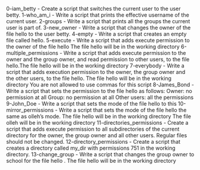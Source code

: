 0-iam_betty - Create a script that switches the current user to the user betty. 1-who_am_i - Write a script that prints the effective username of the current user. 2-groups - Write a script that prints all the groups the current user is part of. 3-new_owner - Write a script that changes the owner of the file hello to the user betty. 4-empty - Write a script that creates an empty file called hello. 5-execute - Write a script that adds execute permission to the owner of the file hello The file hello will be in the working directory 6-multiple_permissions - Write a script that adds execute permission to the owner and the group owner, and read permission to other users, to the file hello.The file hello will be in the working directory 7-everybody - Write a script that adds execution permission to the owner, the group owner and the other users, to the file hello. The file hello will be in the working directory You are not allowed to use commas for this script 8-James_Bond - Write a script that sets the permission to the file hello as follows: Owner: no permission at all Group: no permission at all Other users: all the permissions 9-John_Doe - Write a script that sets the mode of the file hello to this 10-mirror_permissions - Write a script that sets the mode of the file hello the same as olleh’s mode. The file hello will be in the working directory The file olleh will be in the working directory 11-directories_permissions - Create a script that adds execute permission to all subdirectories of the current directory for the owner, the group owner and all other users. Regular files should not be changed. 12-directory_permissions - Create a script that creates a directory called my_dir with permissions 751 in the working directory. 13-change_group - Write a script that changes the group owner to school for the file hello . The file hello will be in the working directory
